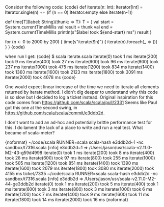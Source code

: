 Consider the following code:
{code}
def iterate(n: Int): Iterator[Int] = Iterator.single(n) ++ (if (n == 0) Iterator.empty else iterate(n-1))

def time[T](label: String)(thunk: => T): T = {
	val start = System.currentTimeMillis
	val result = thunk
	val end = System.currentTimeMillis
	println(s"$label took ${end-start} ms")
	result
}

for (n <- 0 to 2000 by 200) {
	time(s"iterate($n)") {
		iterate(n).foreach(_ => ())
	}
}
{code}

when run I get:
{code}
$ scala iterate.scala 
iterate(0) took 1 ms
iterate(200) took 9 ms
iterate(400) took 27 ms
iterate(600) took 96 ms
iterate(800) took 237 ms
iterate(1000) took 475 ms
iterate(1200) took 834 ms
iterate(1400) took 1360 ms
iterate(1600) took 2123 ms
iterate(1800) took 3091 ms
iterate(2000) took 4078 ms
{code}

One would expect linear increase of the time we need to iterate all elements returned by iterate method. I didn't dig deeper to understand why this code is so slow but I decided to log a ticket instead. Original inspiration for this code comes from https://github.com/scala/scala/pull/2331
Seems like Paul got this one at the second swing, in https://github.com/scala/scala/commit/e3ddb2d.

I don't want to add an ad-hoc and potentially brittle performance test for this. I do lament the lack of a place to write and run a real test. What became of scala-meter?

{noformat}
~/code/scala RUNNER=scala scala-hash e3ddb2d~1 -nc sandbox/t7316.scala
[info] e3ddb2d~1 => /Users/jason/usr/scala-v2.11.0-M2-43-g59d4998
iterate(0) took 1 ms
iterate(200) took 8 ms
iterate(400) took 28 ms
iterate(600) took 97 ms
iterate(800) took 255 ms
iterate(1000) took 505 ms
iterate(1200) took 851 ms
iterate(1400) took 1390 ms
iterate(1600) took 2079 ms
iterate(1800) took 3080 ms
iterate(2000) took 4155 ms
ticket/7335 ~/code/scala RUNNER=scala scala-hash e3ddb2d -nc sandbox/t7316.scala
[info] e3ddb2d => /Users/jason/usr/scala-v2.11.0-M2-44-ge3ddb2d
iterate(0) took 1 ms
iterate(200) took 5 ms
iterate(400) took 1 ms
iterate(600) took 3 ms
iterate(800) took 3 ms
iterate(1000) took 6 ms
iterate(1200) took 7 ms
iterate(1400) took 9 ms
iterate(1600) took 11 ms
iterate(1800) took 14 ms
iterate(2000) took 16 ms
{noformat}
